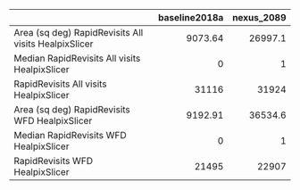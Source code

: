 |                                                      |   baseline2018a |   nexus_2089 |
|:-----------------------------------------------------|----------------:|-------------:|
| Area (sq deg) RapidRevisits All visits HealpixSlicer |         9073.64 |      26997.1 |
| Median RapidRevisits All visits HealpixSlicer        |            0    |          1   |
| RapidRevisits All visits HealpixSlicer               |        31116    |      31924   |
| Area (sq deg) RapidRevisits WFD HealpixSlicer        |         9192.91 |      36534.6 |
| Median RapidRevisits WFD HealpixSlicer               |            0    |          1   |
| RapidRevisits WFD HealpixSlicer                      |        21495    |      22907   |
